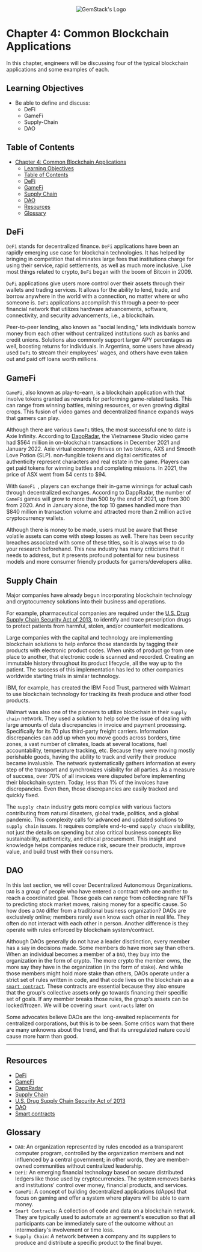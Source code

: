 <p align="center">
  <img
  src="https://camo.githubusercontent.com/e4ac909b3da508a9e5f8f5276359dd0d8a484a30dc58daf2b29755d87aa09b57/68747470733a2f2f67656d737461636b2e696f2f7374617469632f31626135356364376237663639393165633965646262386331343332323533342f30656261302f6c6f676f5f7072696d6172795f737461636b65642e61766966"
  alt="GemStack's Logo"
  />
</p>

# Chapter 4: Common Blockchain Applications

In this chapter, engineers will be discussing four of the typical blockchain applications and some examples of each.

## Learning Objectives

* Be able to define and discuss:
    * DeFi
    * GameFi
    * Supply-Chain
    * DAO

## Table of Contents

- [Chapter 4: Common Blockchain Applications](#chapter-4-common-blockchain-applications)
  - [Learning Objectives](#learning-objectives)
  - [Table of Contents](#table-of-contents)
  - [DeFi](#defi)
  - [GameFi](#gamefi)
  - [Supply Chain](#supply-chain)
  - [DAO](#dao)
  - [Resources](#resources)
  - [Glossary](#glossary)

## DeFi

`DeFi` stands for decentralized finance. `DeFi` applications have been an rapidly emerging use case for blockchain technologies. It has helped by bringing in competition that eliminates large fees that institutions charge for using their service, rapid settlements, as well as much more inclusive. Like most things related to crypto, `DeFi` began with the boom of Bitcoin in 2009.

`DeFi` applications give users more control over their assets through their wallets and trading services. It allows for the ability to lend, trade, and borrow anywhere in the world with a connection, no matter where or who someone is. `DeFi` applications accomplish this through a peer-to-peer financial network that utilizes hardware advancements, software, connectivity, and security advancements, i.e., a blockchain.

Peer-to-peer lending, also known as "social lending," lets individuals borrow money from each other without centralized institutions such as banks and credit unions. Solutions also commonly support larger APY percentages as well, boosting returns for individuals. In Argentina, some users have already used `DeFi` to stream their employees' wages, and others have even taken out and paid off loans worth millions.


## GameFi

`GameFi`, also known as play-to-earn, is a blockchain application with that involve tokens granted as rewards for performing game-related tasks. This can range from winning battles, mining resources, or even growing digital crops. This fusion of video games and decentralized finance expands ways that gamers can play.

Although there are various `GameFi` titles, the most successful one to date is Axie Infinity. According to [DappRadar](https://dappradar.com/), the Vietnamese Studio video game had $564 million in on-blockchain transactions in December 2021 and January 2022. Axie virtual economy thrives on two tokens, AXS and Smooth Love Potion (SLP). non-fungible tokens and digital certificates of authenticity represent characters and real estate in the game. Players can get paid tokens for winning battles and completing missions. In 2021, the price of ASX went from 54 cents to $94.

With `GameFi `, players can exchange their in-game winnings for actual cash through decentralized exchanges. According to DappRadar, the number of `GameFi` games will grow to more than 500 by the end of 2021, up from 300 from 2020. And in January alone, the top 10 games handled more than $840 million in transaction volume and attracted more than 2 million active cryptocurrency wallets.

Although there is money to be made, users must be aware that these volatile assets can come with steep losses as well. There has been security breaches associated with some of these titles, so it is always wise to do your research beforehand. This new industry has many criticisms that it needs to address, but it presents profound potential for new business models and more consumer friendly products for gamers/developers alike.

## Supply Chain

Major companies have already begun incorporating blockchain technology and cryptocurrency solutions into their business and operations.

For example, pharmaceutical companies are required under the [U.S. Drug Supply Chain Security Act of 2013](https://www.fda.gov/drugs/drug-supply-chain-integrity/drug-supply-chain-security-act-dscsa), to identify and trace prescription drugs to protect patients from harmful, stolen, and/or counterfeit medications.

Large companies with the capital and technology are implementing blockchain solutions to help enforce those standards by tagging their products with electronic product codes. When units of product go from one place to another, that electronic code is scanned and recorded. Creating an immutable history throughout its product lifecycle, all the way up to the patient. The success of this implementation has led to other companies worldwide starting trials in similar technology.

IBM, for example, has created the IBM Food Trust, partnered with Walmart to use blockchain technology for tracking its fresh produce and other food products.

Walmart was also one of the pioneers to utilize blockchain in their `supply chain` network. They used a solution to help solve the issue of dealing with large amounts of data discrepancies in invoice and payment processing. Specifically for its 70 plus third-party freight carriers. Information discrepancies can add up when you move goods across borders, time zones, a vast number of climates, loads at several locations, fuel accountability, temperature tracking, etc. Because they were moving mostly perishable goods, having the ability to track and verify their produce became invaluable. The network systematically gathers information at every step of the transport and synchronizes visibility for all parties. As a measure of success, over 70% of all invoices were disputed before implementing their blockchain system. Today, less than 1% of the invoices have discrepancies. Even then, those discrepancies are easily tracked and quickly fixed.

The `supply chain` industry gets more complex with various factors contributing from natural disasters, global trade, politics, and a global pandemic. This complexity calls for advanced and updated solutions to  `supply chain` issues. It requires complete end-to-end `supply chain` visibility, not just the details on spending but also critical business concepts like sustainability, authenticity, and ethical procurement. This insight and knowledge helps companies reduce risk, secure their products, improve value, and build trust with their consumers.

## DAO

In this last section, we will cover Decentralized Autonomous Organizations. `DAO` is a group of people who have entered a contract with one another to reach a coordinated goal. Those goals can range from collecting rare NFTs to predicting stock market moves, raising money for a specific cause. So how does a `DAO` differ from a traditional business organization? DAOs are exclusively online; members rarely even know each other in real life. They often do not interact with each other in person. Another difference is they operate with rules enforced by blockchain system/contract.

Although DAOs generally do not have a leader disctinction, every member has a say in decisions made. Some members do have more say than others. When an individual becomes a member of a `DAO`, they buy into the organization in the form of crypto. The more crypto the member owns, the more say they have in the organization (in the form of stake). And while those members might hold more stake than others, DAOs operate under a strict set of rules written in code, and that code lives on the blockchain as a [`smart contract`](https://developer.algorand.org/docs/get-details/dapps/smart-contracts/#smart-contracts). These contracts are essential because they also ensure that the group's collective assets only go towards financing their specific set of goals. If any member breaks those rules, the group's assets can be locked/frozen. We will be covering `smart contracts` later on

Some advocates believe DAOs are the long-awaited replacements for centralized corporations, but this is to be seen. Some critics warn that there are many unknowns about the trend, and that its unregulated nature could cause more harm than good.

---
## Resources

* [DeFi](https://ethereum.org/en/defi/)
* [GameFi](https://medium.com/synesis-one/what-the-hell-is-gamefi-b17de2c81bd0)
* [DappRadar](https://dappradar.com/)
* [Supply Chain](https://www.investopedia.com/terms/s/supplychain.asp)
* [U.S. Drug Supply Chain Security Act of 2013](https://www.fda.gov/drugs/drug-supply-chain-integrity/drug-supply-chain-security-act-dscsa)
* [DAO](https://www.investopedia.com/tech/what-dao/)
* [Smart contracts](https://developer.algorand.org/docs/get-details/dapps/smart-contracts/#smart-contracts)

## Glossary

* `DAO`: An organization represented by rules encoded as a transparent computer program, controlled by the organization members and not influenced by a central government; in other words, they are member-owned communities without centralized leadership.
* `DeFi`: An emerging financial technology based on secure distributed ledgers like those used by cryptocurrencies. The system removes banks and institutions' control over money, financial products, and services.
* `GameFi`: A concept of building decentralized applications (dApps) that focus on gaming and offer a system where players will be able to earn money.
* `Smart Contracts`: A collection of code and data on a blockchain network. They are typically used to automate an agreement's execution so that all participants can be immediately sure of the outcome without an intermediary's involvement or time loss.
* `Supply Chain`: A network between a company and its suppliers to produce and distribute a specific product to the final buyer.
